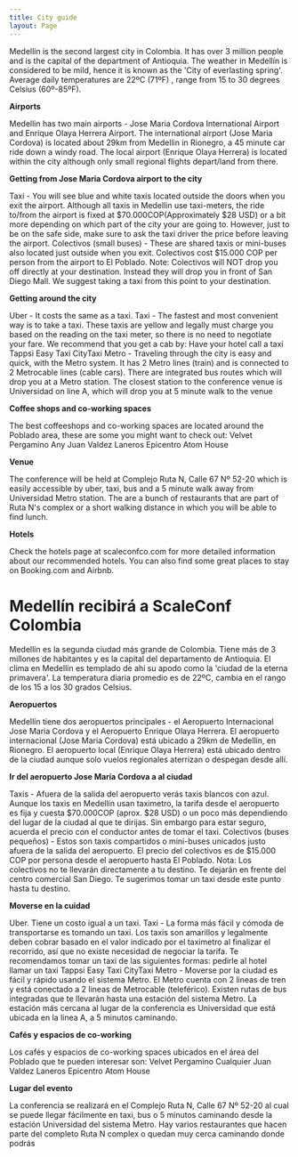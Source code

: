 ```yaml
---
title: City guide
layout: Page
---
```

Medellín is the second largest city in Colombia. It has over 3 million people and is the capital of the department of Antioquia. The weather in Medellín is considered to be mild, hence it is known as the 'City of everlasting spring'. Average daily temperatures are 22ºC (71ºF) , range from 15 to 30 degrees Celsius (60º-85ºF).

**Airports**</br>

Medellin has two main airports - Jose Maria Cordova International Airport and Enrique Olaya Herrera Airport.
The international airport (Jose Maria Cordova) is located about 29km from Medellin in Rionegro, a 45 minute car ride down a windy road.
The local airport (Enrique Olaya Herrera) is located within the city although only small regional flights depart/land from there.

**Getting from Jose Maria Cordova airport to the city**</br>

Taxi - You will see blue and white taxis located outside the doors when you exit the airport. Although all taxis in Medellin use taxi-meters, the ride to/from the airport is fixed at $70.000COP(Approximately $28 USD) or a bit more depending on which part of the city your are going to. However, just to be on the safe side, make sure to ask the taxi driver the price before leaving the airport.
Colectivos (small buses) - These are shared taxis or mini-buses also located just outside when you exit. Colectivos cost $15.000 COP per person from the airport to El Poblado.
Note: Colectivos will NOT drop you off directly at your destination. Instead they will drop you in front of San Diego Mall. We suggest taking a taxi from this point to your destination.

**Getting around the city**</br>

Uber - It costs the same as a taxi.
Taxi - The fastest and most convenient way is to take a taxi. These taxis are yellow and legally must charge you based on the reading on the taxi meter, so there is no need to negotiate your fare. We recommend that you get a cab by:
Have your hotel call a taxi
Tappsi
Easy Taxi
CityTaxi
Metro - Traveling through the city is easy and quick, with the Metro system. It has 2 Metro lines (train) and is connected to 2 Metrocable lines (cable cars).
There are integrated bus routes which will drop you at a Metro station.
The closest station to the conference venue is Universidad on line A, which will drop you at 5 minute walk to the venue

**Coffee shops and co-working spaces**</br>

The best coffeeshops and co-working spaces are located around the Poblado area, these are some you might want to check out:
Velvet
Pergamino
Any Juan Valdez
Laneros
Epicentro
Atom House

**Venue**</br>

The conference will be held at Complejo Ruta N, Calle 67 Nº 52-20 which is easily accessible by uber, taxi, bus and a 5 minute walk away from Universidad Metro station.
The are a bunch of restaurants that are part of Ruta N's complex or a short walking distance in which you will be able to find lunch.

**Hotels**</br>

Check the hotels page at scaleconfco.com for more detailed information about our recommended hotels. You can also find some great places to stay on Booking.com and Airbnb.

<h1 class="eau-bold f1 blue bb-blue dib ttu">Medellín recibirá a ScaleConf Colombia</h1>

Medellín es la segunda ciudad más grande de Colombia. Tiene más de 3 millones de habitantes y es la capital del departamento de Antioquia. El clima en Medellín es templado de ahí su apodo como la 'ciudad de la eterna primavera'. La temperatura diaria promedio es de 22ºC, cambia en el rango de los 15 a los 30 grados Celsius.

**Aeropuertos**</br>

Medellín tiene dos aeropuertos principales - el Aeropuerto Internacional Jose Maria Cordova y el Aeropuerto Enrique Olaya Herrera.
El aeropuerto internacional (Jose Maria Cordova) está ubicado a 29km de Medellin, en Rionegro.
El aeropuerto local (Enrique Olaya Herrera) está ubicado dentro de la ciudad aunque solo vuelos regionales aterrizan o despegan desde allí.

**Ir del aeropuerto Jose María Cordova a al ciudad**</br>

Taxis - Afuera de la salida del aeropuerto verás taxis blancos con azul. Aunque los taxis en Medellín usan taximetro, la tarifa desde el aeropuerto es fija y cuesta $70.000COP (aprox. $28 USD) o un poco más dependiendo del lugar de la ciudad al que te dirijas. Sin embargo para estar seguro, acuerda el precio con el conductor antes de tomar el taxi.
Colectivos (buses pequeños) - Estos son taxis compartidos o mini-buses unicados justo afuera de la salida del aeropuerto. El precio del colectivos es de $15.000 COP por persona desde el aeropuerto hasta El Poblado.
Nota: Los colectivos no te llevarán directamente a tu destino. Te dejarán en frente del centro comercial San Diego. Te sugerimos tomar un taxi desde este punto hasta tu destino.

**Moverse en la cuidad**</br>

Uber. Tiene un costo igual a un taxi.
Taxi - La forma más fácil y cómoda de transportarse es tomando un taxi. Los taxis son amarillos y legalmente deben cobrar basado en el valor indicado por el taximetro al finalizar el recorrido, así que no existe necesidad de negociar la tarifa. Te recomendamos tomar un taxi de las siguientes formas:
pedirle al hotel llamar un taxi
Tappsi
Easy Taxi
CityTaxi
Metro - Moverse por la ciudad es fácil y rápido usando el sistema Metro. El Metro cuenta con 2 lineas de tren y está conectado a 2 lineas de Metrocable (teleférico).
Existen rutas de bus integradas que te llevarán hasta una estación del sistema Metro.
La estación más cercana al lugar de la conferencia es Universidad que está ubicada en la linea A, a 5 minutos caminando.

**Cafés y espacios de co-working**</br>

Los cafés y espacios de co-working spaces ubicados en el área del Poblado que te pueden interesar son:
Velvet
Pergamino
Cualquier Juan Valdez
Laneros
Epicentro
Atom House

**Lugar del evento**</br>

La conferencia se realizará en el Complejo Ruta N, Calle 67 Nº 52-20 al cual se puede llegar fácilmente en taxi, bus o 5 minutos caminando desde la estación Universidad del sistema Metro.
Hay varios restaurantes que hacen parte del completo Ruta N complex o quedan muy cerca caminando donde podrás